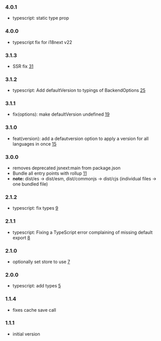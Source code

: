 ### 4.0.1

- typescript: static type prop

### 4.0.0

- typescript fix for i18next v22

### 3.1.3

- SSR fix [31](https://github.com/i18next/i18next-localstorage-backend/pull/31)

### 3.1.2

- typescript: Add defaultVersion to typings of BackendOptions [25](https://github.com/i18next/i18next-localstorage-backend/pull/25)

### 3.1.1

- fix(options): make defaultVersion undefined [19](https://github.com/i18next/i18next-localstorage-backend/pull/19)

### 3.1.0

- feat(version): add a defautversion option to apply a version for all languages in once [15](https://github.com/i18next/i18next-localstorage-backend/pull/15)

### 3.0.0

- removes deprecated jsnext:main from package.json
- Bundle all entry points with rollup [11](https://github.com/i18next/i18next-localstorage-backend/pull/11)
- **note:** dist/es -> dist/esm, dist/commonjs -> dist/cjs (individual files -> one bundled file)

### 2.1.2

- typescript: fix types [9](https://github.com/i18next/i18next-localstorage-backend/pull/9)

### 2.1.1

- typescript: Fixing a TypeScript error complaining of missing default export [8](https://github.com/i18next/i18next-localstorage-backend/pull/8)

### 2.1.0

- optionally set store to use [7](https://github.com/i18next/i18next-localstorage-backend/pull/7)

### 2.0.0

- typescript: add types [5](https://github.com/i18next/i18next-localstorage-backend/pull/5)

### 1.1.4

- fixes cache save call

### 1.1.1

- initial version
